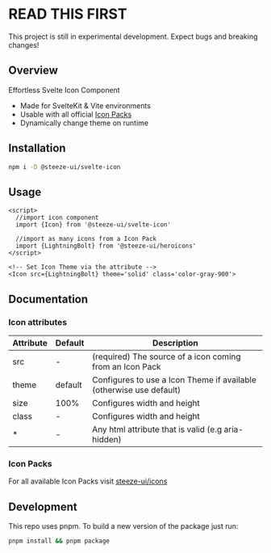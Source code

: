 # READ THIS FIRST

This project is still in experimental development. Expect bugs and breaking changes!

## Overview

Effortless Svelte Icon Component

- Made for SvelteKit & Vite environments
- Usable with all official [Icon Packs](https://github.com/steeze-ui/icons/)
- Dynamically change theme on runtime

## Installation

```bash
npm i -D @steeze-ui/svelte-icon
```

## Usage

```svelte
<script>
  //import icon component
  import {Icon} from '@steeze-ui/svelte-icon'

  //import as many icons from a Icon Pack
  import {LightningBolt} from '@steeze-ui/heroicons'
</script>

<!-- Set Icon Theme via the attribute -->
<Icon src={LightningBolt} theme='solid' class='color-gray-900'>
```

## Documentation

### Icon attributes

| Attribute | Default | Description                                                         |
| --------- | ------- | ------------------------------------------------------------------- |
| src       | -       | (required) The source of a icon coming from an Icon Pack            |
| theme     | default | Configures to use a Icon Theme if available (otherwise use default) |
| size      | 100%    | Configures width and height                                         |
| class     | -       | Configures width and height                                         |
| \*        | -       | Any html attribute that is valid (e.g aria-hidden)                  |

### Icon Packs

For all available Icon Packs visit [steeze-ui/icons](https://github.com/steeze-ui/icons)

## Development

This repo uses pnpm. To build a new version of the package just run:

```bash
pnpm install && pnpm package
```

